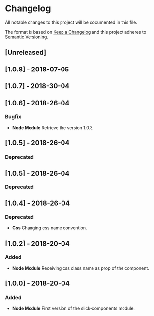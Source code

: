 # Changelog

All notable changes to this project will be documented in this file.

The format is based on [Keep a Changelog](http://keepachangelog.com/en/1.0.0/)
and this project adheres to [Semantic Versioning](http://semver.org/spec/v2.0.0.html).

## [Unreleased]

## [1.0.8] - 2018-07-05

## [1.0.7] - 2018-30-04

## [1.0.6] - 2018-26-04

### Bugfix

* **Node Module** Retrieve the version 1.0.3.

## [1.0.5] - 2018-26-04

### Deprecated

## [1.0.5] - 2018-26-04

### Deprecated

## [1.0.4] - 2018-26-04

### Deprecated

* **Css** Changing css name convention.

## [1.0.2] - 2018-20-04

### Added

* **Node Module** Receiving css class name as prop of the component.

## [1.0.0] - 2018-20-04

### Added

* **Node Module** First version of the slick-components module.
